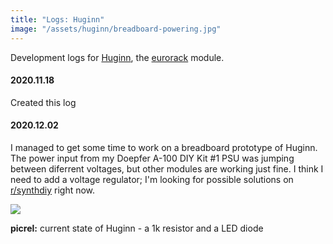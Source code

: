 ```yaml
---
title: "Logs: Huginn"
image: "/assets/huginn/breadboard-powering.jpg"
---
```


Development logs for [Huginn](/things/huginn), the [eurorack](https://en.wikipedia.org/wiki/Eurorack) module.

#### 2020.11.18

Created this log

#### 2020.12.02

I managed to get some time to work on a breadboard prototype of Huginn. The power input from my Doepfer A-100 DIY Kit #1 PSU was jumping between diferrent voltages, but other modules are working just fine. I think I need to add a voltage regulator; I'm looking for possible solutions on [r/synthdiy](https://reddit.com/r/synthdiy) right now.

![]({{page.image}})

**picrel:** current state of Huginn - a 1k resistor and a LED diode